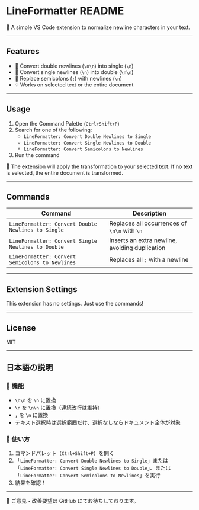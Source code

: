 # LineFormatter README
🚀 A simple VS Code extension to normalize newline characters in your text.

---

## Features

- 🔁 Convert double newlines (`\n\n`) into single (`\n`)
- 🔁 Convert single newlines (`\n`) into double (`\n\n`)
- 🔁 Replace semicolons (`;`) with newlines (`\n`)
- 💡 Works on selected text or the entire document

---

## Usage

1. Open the Command Palette (`Ctrl+Shift+P`)
2. Search for one of the following:
   - `LineFormatter: Convert Double Newlines to Single`
   - `LineFormatter: Convert Single Newlines to Double`
   - `LineFormatter: Convert Semicolons to Newlines`
3. Run the command

📝 The extension will apply the transformation to your selected text. If no text is selected, the entire document is transformed.

---

## Commands

| Command | Description |
|--------|-------------|
| `LineFormatter: Convert Double Newlines to Single` | Replaces all occurrences of `\n\n` with `\n` |
| `LineFormatter: Convert Single Newlines to Double` | Inserts an extra newline, avoiding duplication |
| `LineFormatter: Convert Semicolons to Newlines` | Replaces all `;` with a newline |

---

## Extension Settings

This extension has no settings. Just use the commands!

---

## License

MIT

---

## 日本語の説明

### 🔧 機能

- `\n\n` を `\n` に置換
- `\n` を `\n\n` に置換（連続改行は維持）
- `;` を `\n` に置換
- テキスト選択時は選択範囲だけ、選択なしならドキュメント全体が対象

### 🧭 使い方

1. コマンドパレット（`Ctrl+Shift+P`）を開く
2. 「`LineFormatter: Convert Double Newlines to Single`」または「`LineFormatter: Convert Single Newlines to Double`」、または「`LineFormatter: Convert Semicolons to Newlines`」を実行
3. 結果を確認！

---

💬 ご意見・改善要望は GitHub にてお待ちしております。